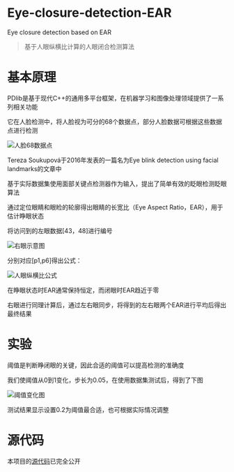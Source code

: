 # Eye-closure-detection-EAR
Eye closure detection based on EAR

> 基于人眼纵横比计算的人眼闭合检测算法

# 基本原理
PDlib是基于现代C++的通用多平台框架，在机器学习和图像处理领域提供了一系列相关功能

它在人脸检测中，将人脸视为可分的68个数据点，部分人脸数据可根据这些数据点进行检测

![人脸68数据点](http://m.qpic.cn/psc?/V10DFE6N3uScTK/eUV4L3fpc9jygk8SN5vzkBvlIdCwZuWiVJUBiAtp.SMCJb4G6KRhE4dB7RggiWA79WgHKu03o9Tk0uORY*h5zA!!/b&bo=lQIbAgAAAAARB74!&rf=viewer_4)

Tereza Soukupová于2016年发表的一篇名为Eye blink detection using facial landmarks的文章中

基于实际数据集使用面部关键点检测器作为输入，提出了简单有效的眨眼检测眨眼算法

通过定位眼睛和眼睑的轮廓得出眼睛的长宽比（Eye Aspect Ratio，EAR），用于估计睁眼状态

将访问到的左眼数据[43，48]进行编号

![右眼示意图](http://m.qpic.cn/psc?/V10DFE6N3uScTK/2aGbA7qLSN6GeC6g0ZsuRY9xNL92dr5s602jgIVx7ksqpIG5qn78YJYy6K2MYtuj25funZDdRbxU7gdYhqSszlV1DPFGf*SYZdYjoPG1oWI!/b&bo=iQPFAQAAAAADF3w!&rf=viewer_4)

分别对应[p1,p6]得出公式：

![人眼纵横比公式](http://m.qpic.cn/psc?/V10DFE6N3uScTK/2aGbA7qLSN6GeC6g0ZsuRSMEdOoP7pvx5Pag3*2g*XYjqLQ8T5tBqbvB6r3XdzSPCpXCHyvBARrUx3UIg85jjyl*BBMFdiX0VgPhlwhfVI4!/b&bo=zAA6AAAAAAADF8Q!&rf=viewer_4)
 
在睁眼状态时EAR通常保持恒定，而闭眼时EAR趋近于零

右眼进行同理计算后，通过左右眼同步，将得到的左右眼两个EAR进行平均后得出最终结果

# 实验
阈值是判断睁闭眼的关键，因此合适的阈值可以提高检测的准确度

我们使阈值从0到1变化，步长为0.05，在使用数据集测试后，得到了下图

![阈值变化图](http://m.qpic.cn/psc?/V10DFE6N3uScTK/2aGbA7qLSN6GeC6g0ZsuRd6Yd7cppRonRXXABC1YD1PR1GOeXSukMuCPCRmUCj1Qe8k6OWHr4f1m.zkHgRBKHOSPMSR1QRjmFklzk4OzQN8!/b&bo=egLbAQAAAAARF4I!&rf=viewer_4)

测试结果显示设置0.2为阈值最合适，也可根据实际情况调整

# 源代码
本项目的[源代码](https://github.com/JasonCaoCJX/Eye-closure-detection-EAR)已完全公开